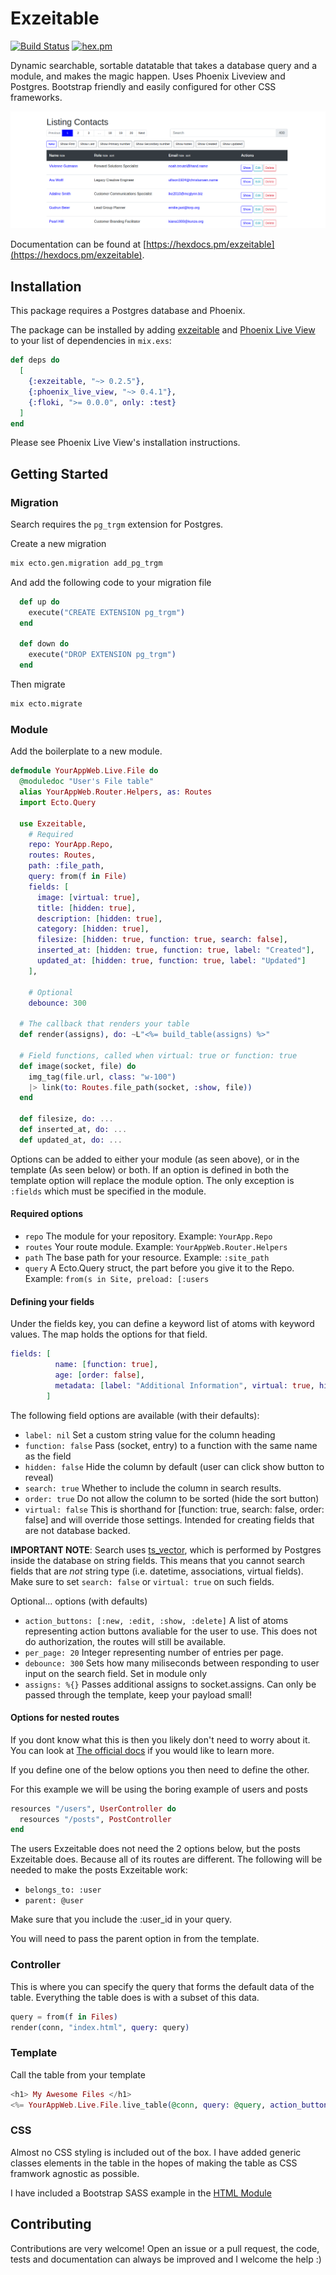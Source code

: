 # Exzeitable

[![Build Status](https://github.com/alanvardy/exzeitable/workflows/Elixir%20ex_check/badge.svg)](https://github.com/alanvardy/exzeitable) [![hex.pm](http://img.shields.io/hexpm/v/exzeitable.svg?style=flat)](https://hex.pm/packages/exzeitable)

Dynamic searchable, sortable datatable that takes a database query and a module, and makes the magic happen. Uses Phoenix Liveview and Postgres. Bootstrap friendly and easily configured for other CSS frameworks.
  
![Exzeitable](assets/logo.png)

Documentation can be found at [https://hexdocs.pm/exzeitable](https://hexdocs.pm/exzeitable).

## Installation

This package requires a Postgres database and Phoenix.

The package can be installed by adding [exzeitable](https://github.com/alanvardy/exzeitable) and [Phoenix Live View](https://github.com/phoenixframework/phoenix_live_view) to your list of dependencies in `mix.exs`:

```elixir
def deps do
  [
    {:exzeitable, "~> 0.2.5"},
    {:phoenix_live_view, "~> 0.4.1"},
    {:floki, ">= 0.0.0", only: :test}
  ]
end
```

Please see Phoenix Live View's installation instructions.

## Getting Started

### Migration

Search requires the `pg_trgm` extension for Postgres.

Create a new migration

```bash
mix ecto.gen.migration add_pg_trgm
```

And add the following code to your migration file

```elixir
  def up do
    execute("CREATE EXTENSION pg_trgm")
  end

  def down do
    execute("DROP EXTENSION pg_trgm")
  end
```

Then migrate

```bash
mix ecto.migrate
```

### Module

Add the boilerplate to a new module.

```elixir
defmodule YourAppWeb.Live.File do
  @moduledoc "User's File table"
  alias YourAppWeb.Router.Helpers, as: Routes
  import Ecto.Query

  use Exzeitable,
    # Required
    repo: YourApp.Repo,
    routes: Routes,
    path: :file_path,
    query: from(f in File)
    fields: [
      image: [virtual: true],
      title: [hidden: true],
      description: [hidden: true],
      category: [hidden: true],
      filesize: [hidden: true, function: true, search: false],
      inserted_at: [hidden: true, function: true, label: "Created"],
      updated_at: [hidden: true, function: true, label: "Updated"]
    ],
    
    # Optional
    debounce: 300

  # The callback that renders your table
  def render(assigns), do: ~L"<%= build_table(assigns) %>"

  # Field functions, called when virtual: true or function: true
  def image(socket, file) do
    img_tag(file.url, class: "w-100")
    |> link(to: Routes.file_path(socket, :show, file))
  end
  
  def filesize, do: ...
  def inserted_at, do: ...
  def updated_at, do: ...

```

Options can be added to either your module (as seen above), or in the template (As seen below) or both.
If an option is defined in both the template option will replace the module option. The only exception is `:fields` which must be specified in the module.

#### Required options

  - `repo` The module for your repository. Example: `YourApp.Repo`
  - `routes` Your route module. Example: `YourAppWeb.Router.Helpers`
  - `path` The base path for your resource. Example: `:site_path`
  - `query` A Ecto.Query struct, the part before you give it to the Repo. Example: `from(s in Site, preload: [:users`

#### Defining your fields

Under the fields key, you can define a keyword list of atoms with keyword values. The map holds the options for that field.

```elixir
fields: [
          name: [function: true],
          age: [order: false],
          metadata: [label: "Additional Information", virtual: true, hidden: true],
        ]
```

The following field options are available (with their defaults):

- `label: nil` Set a custom string value for the column heading
- `function: false` Pass (socket, entry) to a function with the same name as the field
- `hidden: false` Hide the column by default (user can click show button to reveal)
- `search: true` Whether to include the column in search results. 
- `order: true` Do not allow the column to be sorted (hide the sort button)
- `virtual: false` This is shorthand for [function: true, search: false, order: false] and will override those settings. Intended for creating fields that are not database backed.

**IMPORTANT NOTE**: Search uses [ts_vector](https://www.postgresql.org/docs/10/datatype-textsearch.html), which is performed by Postgres inside the database on string fields. This means that you cannot search fields that are _not_ string type (i.e. datetime, associations, virtual fields). Make sure to set `search: false` or `virtual: true` on such fields.

Optional... options (with defaults)

  - `action_buttons: [:new, :edit, :show, :delete]` A list of atoms representing action buttons avaliable for the user to use. This does not do authorization, the routes will still be available.
  - `per_page: 20` Integer representing number of entries per page.
  - `debounce: 300` Sets how many miliseconds between responding to user input on the search field. Set in module only
  - `assigns: %{}` Passes additional assigns to socket.assigns. Can only be passed through the template, keep your payload small!

#### Options for nested routes

If you dont know what this is then you likely don't need to worry about it. You can look at [The official docs](https://hexdocs.pm/phoenix/routing.html#nested-resources) if you would like to learn more.

If you define one of the below options you then need to define the other.

For this example we will be using the boring example of users and posts

```elixir
resources "/users", UserController do
  resources "/posts", PostController
end
```

The users Exzeitable does not need the 2 options below, but the posts Exzeitable does. Because all of its routes are different. The following will be needed to make the posts Exzeitable work:

- `belongs_to: :user`
- `parent: @user`

Make sure that you include the :user_id in your query.

You will need to pass the parent option in from the template.

### Controller

This is where you can specify the query that forms the default data of the table.
Everything the table does is with a subset of this data.

```elixir
query = from(f in Files)
render(conn, "index.html", query: query)
```

### Template

Call the table from your template

```elixir
<h1> My Awesome Files </h1>
<%= YourAppWeb.Live.File.live_table(@conn, query: @query, action_buttons: [:show, :edit], assigns: %{user_id: @current_user.id}) %>
```

### CSS

Almost no CSS styling is included out of the box. I have added generic classes elements in the table in the hopes of making the table as CSS framwork agnostic as possible.

I have included a Bootstrap SASS example in the [HTML Module](Exzeitable.HTML.html)

## Contributing

Contributions are very welcome! Open an issue or a pull request, the code, tests and documentation can always be improved and I welcome the help :)
